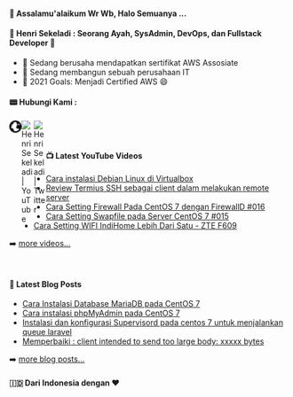 #### 👋 Assalamu'alaikum Wr Wb, Halo Semuanya ...

#### :man: Henri Sekeladi : Seorang Ayah, SysAdmin, DevOps, dan Fullstack Developer 🤣

- 🔭 Sedang berusaha mendapatkan sertifikat AWS Assosiate
- 🌱 Sedang membangun sebuah perusahaan IT
- 🥅 2021 Goals: Menjadi Certified AWS :smile:

#### :pager: Hubungi Kami :

[<img align="left" alt="henri.web.id" width="22px" src="https://raw.githubusercontent.com/iconic/open-iconic/master/svg/globe.svg" />](https://henri.web.id)
[<img align="left" alt="Henri Sekeladi | YouTube" width="22px" src="https://cdn.jsdelivr.net/npm/simple-icons@v3/icons/youtube.svg" />](https://youtube.com/HenriSekeladi)
[<img align="left" alt="Henri Sekeladi | Twitter" width="22px" src="https://cdn.jsdelivr.net/npm/simple-icons@v3/icons/twitter.svg" />](https://twitter.com/mhixv)

<br />
<br />

#### 📺 Latest YouTube Videos

<!-- YOUTUBE:START -->
- [Cara instalasi Debian Linux di Virtualbox](https://www.youtube.com/watch?v=08aXA4I3-Ag)
- [Review Termius SSH sebagai client dalam melakukan remote server](https://www.youtube.com/watch?v=x6kF6D9aE5M)
- [Cara Setting Firewall Pada CentOS 7 dengan FirewallD #016](https://www.youtube.com/watch?v=8YwJEkiRG48)
- [Cara Setting Swapfile pada Server CentOS 7 #015](https://www.youtube.com/watch?v=lGx2B7O-AKw)
- [Cara Setting WIFI IndiHome Lebih Dari Satu - ZTE F609](https://www.youtube.com/watch?v=Xwoirhc11N0)
<!-- YOUTUBE:END -->

➡️ [more videos...](https://youtube.com/HenriSekeladi)

<br />

#### 📕 Latest Blog Posts

<!-- BLOG-POST-LIST:START -->
- [Cara Instalasi Database MariaDB pada CentOS 7](https://henri.web.id/cara-instalasi-database-mariadb-pada-centos-7/?utm_source=rss&utm_medium=rss&utm_campaign=cara-instalasi-database-mariadb-pada-centos-7)
- [Cara instalasi phpMyAdmin pada CentOS 7](https://henri.web.id/cara-instalasi-phpmyadmin-pada-centos-7/?utm_source=rss&utm_medium=rss&utm_campaign=cara-instalasi-phpmyadmin-pada-centos-7)
- [Instalasi dan konfigurasi Supervisord pada centos 7 untuk menjalankan queue  laravel](https://henri.web.id/instalasi-dan-konfigurasi-supervisord-pada-centos-7-untuk-menjalankan-queue-laravel/?utm_source=rss&utm_medium=rss&utm_campaign=instalasi-dan-konfigurasi-supervisord-pada-centos-7-untuk-menjalankan-queue-laravel)
- [Memperbaiki : client intended to send too large body: xxxxx bytes](https://henri.web.id/memperbaiki-client-intended-to-send-too-large-body-xxxxx-bytes/?utm_source=rss&utm_medium=rss&utm_campaign=memperbaiki-client-intended-to-send-too-large-body-xxxxx-bytes)
<!-- BLOG-POST-LIST:END -->

➡️ [more blog posts...](https://henri.web.id)

#### :indonesia: Dari Indonesia dengan :hearts:
